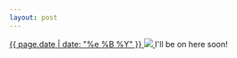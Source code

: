 ```yaml
---
layout: post
---
```


<p>
  <a href="/264">
    <time>{{ page.date | date: "%e %B %Y" }}</time>
    <img src="https://s3.amazonaws.com/life.aaronjgreenberg.com/264.jpg">
  </a>
  I'll be on here soon!
</p>
